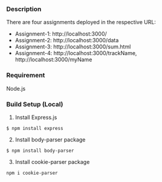 ### Description

There are four assignments deployed in the respective URL:

- Assignment-1: http://localhost:3000/
- Assignment-2: http://localhost:3000/data
- Assignment-3: http://localhost:3000/sum.html
- Assignment-4: http://localhost:3000/trackName, http://localhost:3000/myName

### Requirement

Node.js

### Build Setup (Local)

1. Install Express.js

```
$ npm install express
```

2. Install body-parser package

```
$ npm install body-parser
```

3. Install cookie-parser package

```
npm i cookie-parser
```
